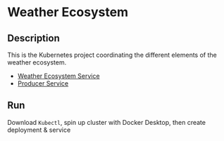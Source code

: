 # Weather Ecosystem

## Description

This is the Kubernetes project coordinating the different elements of the weather ecosystem.

- [Weather Ecosystem Service](https://github.com/jonathanLindquist/weather_ecosystem_service)
- [Producer Service](https://github.com/jonathanLindquist/we_producer_service)

## Run

Download `Kubectl`, spin up cluster with Docker Desktop, then create deployment & service
